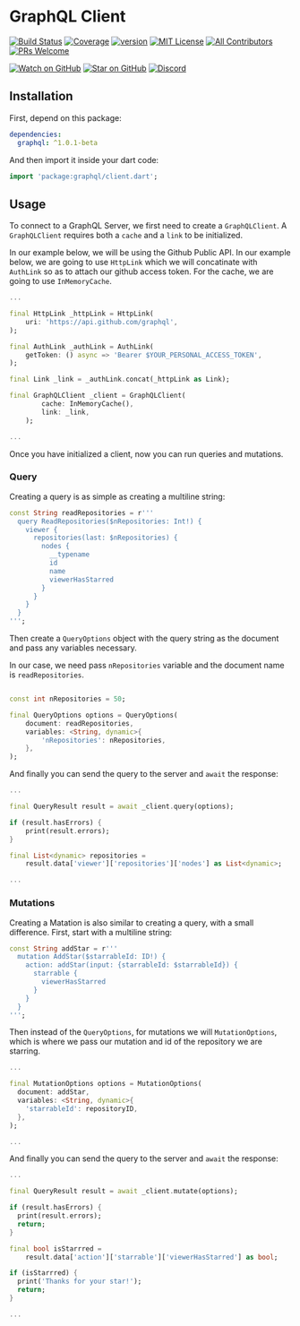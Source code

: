 # GraphQL Client

[![Build Status][build-status-badge]][build-status-link]
[![Coverage][coverage-badge]][coverage-link]
[![version][version-badge]][package-link]
[![MIT License][license-badge]][license-link]
[![All Contributors](https://img.shields.io/badge/all_contributors-15-orange.svg)][contributors-link]
[![PRs Welcome][prs-badge]](http://makeapullrequest.com)

[![Watch on GitHub](https://img.shields.io/github/watchers/zino-app/graphql-flutter.svg?style=flat&logo=github&colorB=deeppink&label=Watchers)](https://github.com/felangel/bloc)
[![Star on GitHub](https://img.shields.io/github/stars/zino-app/graphql-flutter.svg?style=flat&logo=github&colorB=deeppink&label=Stars)](https://github.com/felangel/bloc)
[![Discord](https://img.shields.io/discord/559455668810153989.svg?label=&logo=discord&logoColor=ffffff&color=7389D8&labelColor=6A7EC2)](https://discord.gg/tXTtBfC)

## Installation 

First, depend on this package:

```yaml
dependencies:
  graphql: ^1.0.1-beta
```

And then import it inside your dart code:

```dart
import 'package:graphql/client.dart';
```

## Usage

To connect to a GraphQL Server, we first need to create a `GraphQLClient`. A `GraphQLClient` requires both a `cache` and a `link` to be initialized. 

In our example below, we will be using the Github Public API. In our example below, we are going to use `HttpLink` which we will concatinate with `AuthLink` so as to attach our github access token. For the cache, we are going to use `InMemoryCache`.

```dart
...

final HttpLink _httpLink = HttpLink(
    uri: 'https://api.github.com/graphql',
);

final AuthLink _authLink = AuthLink(
    getToken: () async => 'Bearer $YOUR_PERSONAL_ACCESS_TOKEN',
);

final Link _link = _authLink.concat(_httpLink as Link);

final GraphQLClient _client = GraphQLClient(
        cache: InMemoryCache(),
        link: _link,
    );

...

```

Once you have initialized a client, now you can run queries and mutations.


### Query

Creating a query is as simple as creating a multiline string:

```dart
const String readRepositories = r'''
  query ReadRepositories($nRepositories: Int!) {
    viewer {
      repositories(last: $nRepositories) {
        nodes {
          __typename
          id
          name
          viewerHasStarred
        }
      }
    }
  }
''';
```

Then create a `QueryOptions` object with the query string as the document and pass any variables necessary. 

In our case, we need pass `nRepositories` variable and the document name is `readRepositories`. 

```dart

const int nRepositories = 50;

final QueryOptions options = QueryOptions(
    document: readRepositories,
    variables: <String, dynamic>{
        'nRepositories': nRepositories,
    },
);

```

And finally you can send the query to the server and `await` the response:

```dart
...

final QueryResult result = await _client.query(options);

if (result.hasErrors) {
    print(result.errors);
}

final List<dynamic> repositories =
    result.data['viewer']['repositories']['nodes'] as List<dynamic>;

...
```

### Mutations 

Creating a Matation is also similar to creating a query, with a small difference. First, start with a multiline string:

```dart
const String addStar = r'''
  mutation AddStar($starrableId: ID!) {
    action: addStar(input: {starrableId: $starrableId}) {
      starrable {
        viewerHasStarred
      }
    }
  }
''';
```

Then instead of the `QueryOptions`, for mutations we will `MutationOptions`, which is where we pass our mutation and id of the repository we are starring.

```dart
...

final MutationOptions options = MutationOptions(
  document: addStar,
  variables: <String, dynamic>{
    'starrableId': repositoryID,
  },
);

...
```

And finally you can send the query to the server and `await` the response:

```dart
...

final QueryResult result = await _client.mutate(options);

if (result.hasErrors) {
  print(result.errors);
  return;
}

final bool isStarrred =
    result.data['action']['starrable']['viewerHasStarred'] as bool;

if (isStarrred) {
  print('Thanks for your star!');
  return;
}

...
```

[build-status-badge]: https://api.cirrus-ci.com/github/truongsinh/graphql-flutter.svg
[build-status-link]: https://cirrus-ci.com/github/truongsinh/dart-uuid/master
[coverage-badge]: https://codecov.io/gh/truongsinh/graphql-flutter/branch/master/graph/badge.svg
[coverage-link]: https://codecov.io/gh/truongsinh/graphql-flutter
[version-badge]: https://img.shields.io/pub/v/graphql.svg
[package-link]: https://pub.dartlang.org/packages/graphql/versions/1.0.1-beta.4
[license-badge]: https://img.shields.io/github/license/zino-app/graphql-flutter.svg
[license-link]: https://github.com/zino-app/graphql-flutter/blob/master/LICENSE
[prs-badge]: https://img.shields.io/badge/PRs-welcome-brightgreen.svg
[prs]: http://makeapullrequest.com
[github-watch-badge]: https://img.shields.io/github/watchers/zino-app/graphql-flutter.svg?style=social
[github-watch]: https://github.com/zino-app/graphql-flutter/watchers
[github-star-badge]: https://img.shields.io/github/stars/zino-app/graphql-flutter.svg?style=social
[github-star]: https://github.com/zino-app/graphql-flutter/stargazers
[contributors-link]: https://github.com/zino-app/graphql-flutter#contributors
